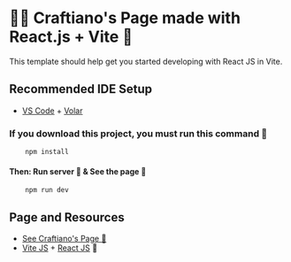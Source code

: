 # 👨‍💻 Craftiano's Page made with React.js + Vite 🚀

This template should help get you started developing with React JS in Vite. 

## Recommended IDE Setup

- [VS Code](https://code.visualstudio.com/) + [Volar](https://marketplace.visualstudio.com/items?itemName=Vue.volar)

### If you download this project, you must run this command 🚀

```
    npm install
```

#### Then: Run server 🦄 & See the page 📄
```
    npm run dev
```

## Page and Resources
- [See Craftiano's Page 🚀](https://craftianosmoney-page.vercel.app/)
- [Vite JS](https://vitejs.dev/) + [React JS](https://reactjs.org/) 🚀
